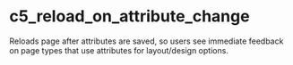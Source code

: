 c5_reload_on_attribute_change
=============================

Reloads page after attributes are saved, so users see immediate feedback on page types that use attributes for layout/design options.